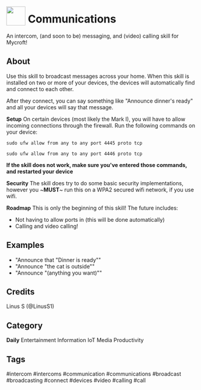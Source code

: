 # <img src='https://raw.githack.com/FortAwesome/Font-Awesome/master/svgs/solid/comments.svg' card_color='#40DBB0' width='50' height='50' style='vertical-align:bottom'/> Communications
An intercom, (and soon to be) messaging, and (video) calling skill for Mycroft!

## About
Use this skill to broadcast messages across your home.
When this skill is installed on two or more of your devices, the devices will automatically find and connect to each other.

After they connect, you can say something like "Announce dinner's ready" and all your devices will say that message.

**Setup**
On certain devices (most likely the Mark I), you will have to allow incoming connections through the firewall. Run the following commands on your device:

`sudo ufw allow from any to any port 4445 proto tcp`

`sudo ufw allow from any to any port 4446 proto tcp`

**If the skill does not work, make sure you've entered those commands, and restarted your device**

**Security**
The skill does try to do some basic security implementations, however you ~**MUST**~ run this on a WPA2 secured wifi network, if you use wifi.

**Roadmap**
This is only the beginning of this skill!
The future includes:
 - Not having to allow ports in (this will be done automatically)
 - Calling and video calling!

## Examples
* "Announce that "Dinner is ready""
* "Announce "the cat is outside""
* "Announce "(anything you want)""

## Credits
Linus S (@LinusS1)

## Category
**Daily**
Entertainment
Information
IoT
Media
Productivity

## Tags
#intercom
#intercoms
#communication
#communications
#broadcast
#broadcasting
#connect
#devices
#video
#calling
#call

